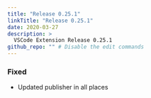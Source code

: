 ```yaml
---
title: "Release 0.25.1"
linkTitle: "Release 0.25.1"
date: 2020-03-27
description: >
  VSCode Extension Release 0.25.1
github_repo: "" # Disable the edit commands
---
```


### Fixed

- Updated publisher in all places
